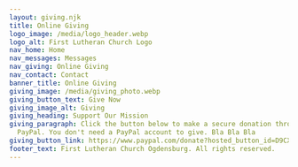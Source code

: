 ```yaml
---
layout: giving.njk
title: Online Giving
logo_image: /media/logo_header.webp
logo_alt: First Lutheran Church Logo
nav_home: Home
nav_messages: Messages
nav_giving: Online Giving
nav_contact: Contact
banner_title: Online Giving
giving_image: /media/giving_photo.webp
giving_button_text: Give Now
giving_image_alt: Giving
giving_heading: Support Our Mission
giving_paragraph: Click the button below to make a secure donation through
  PayPal. You don't need a PayPal account to give. Bla Bla Bla
giving_button_link: https://www.paypal.com/donate?hosted_button_id=D9CX4Q7YQY5RU
footer_text: First Lutheran Church Ogdensburg. All rights reserved.
---
```

